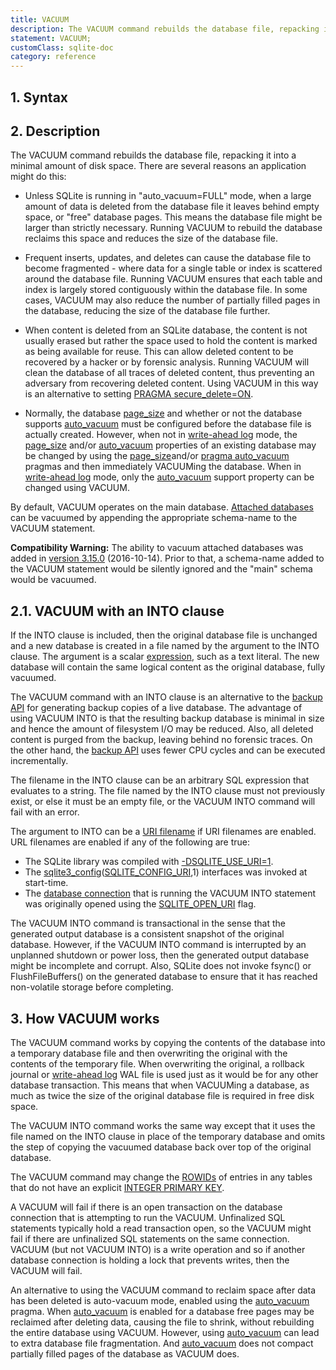 ```yaml
---
title: VACUUM
description: The VACUUM command rebuilds the database file, repacking it into a minimal amount of disk space.
statement: VACUUM;
customClass: sqlite-doc
category: reference
---
```


## 1. Syntax

<!-- do-not-touch-svg-import: 'vacuum.svg' -->

## 2. Description

The VACUUM command rebuilds the database file, repacking it into a
minimal amount of disk space. There are several reasons an application
might do this:

- Unless SQLite is running in "auto_vacuum=FULL" mode, when a large
  amount of data is deleted from the database file it leaves behind
  empty space, or "free" database pages. This means the database file
  might be larger than strictly necessary. Running VACUUM to rebuild the
  database reclaims this space and reduces the size of the database
  file.

- Frequent inserts, updates, and deletes can cause the database file to
  become fragmented - where data for a single table or index is
  scattered around the database file. Running VACUUM ensures that each
  table and index is largely stored contiguously within the database
  file. In some cases, VACUUM may also reduce the number of partially
  filled pages in the database, reducing the size of the database file
  further.

- When content is deleted from an SQLite database, the content is not
  usually erased but rather the space used to hold the content is marked
  as being available for reuse. This can allow deleted content to be
  recovered by a hacker or by forensic analysis. Running VACUUM will
  clean the database of all traces of deleted content, thus preventing
  an adversary from recovering deleted content. Using VACUUM in this way
  is an alternative to setting
  <a href="https://www.sqlite.org/pragma.html#pragma_secure_delete"
  target="_blank">PRAGMA secure_delete=ON</a>.

- Normally, the database
  <a href="https://www.sqlite.org/pragma.html#pragma_page_size"
  target="_blank">page_size</a> and whether or not the database supports
  <a href="https://www.sqlite.org/pragma.html#pragma_auto_vacuum"
  target="_blank">auto_vacuum</a> must be configured before the database
  file is actually created. However, when not in
  <a href="https://www.sqlite.org/wal.html" target="_blank">write-ahead
  log</a> mode, the
  <a href="https://www.sqlite.org/pragma.html#pragma_page_size"
  target="_blank">page_size</a> and/or
  <a href="https://www.sqlite.org/pragma.html#pragma_auto_vacuum"
  target="_blank">auto_vacuum</a> properties of an existing database may
  be changed by using the
  <a href="https://www.sqlite.org/pragma.html#pragma_page_size"
  target="_blank">page_size</a>and/or
  <a href="https://www.sqlite.org/pragma.html#pragma_auto_vacuum"
  target="_blank">pragma auto_vacuum</a> pragmas and then immediately
  VACUUMing the database. When in
  <a href="https://www.sqlite.org/wal.html" target="_blank">write-ahead
  log</a> mode, only the
  <a href="https://www.sqlite.org/pragma.html#pragma_auto_vacuum"
  target="_blank">auto_vacuum</a> support property can be changed using
  VACUUM.

By default, VACUUM operates on the main database. [Attached
databases](lang_attach) can be vacuumed by appending the appropriate
<span class="yyterm">schema-name</span> to the VACUUM statement.

**Compatibility Warning:** The ability to vacuum attached databases was
added in <a href="https://www.sqlite.org/releaselog/3_15_0.html"
target="_blank">version 3.15.0</a> (2016-10-14). Prior to that, a
<span class="yyterm">schema-name</span> added to the VACUUM statement
would be silently ignored and the "main" schema would be vacuumed.

<span id="vacuuminto"></span>

## 2.1. VACUUM with an INTO clause

If the INTO clause is included, then the original database file is
unchanged and a new database is created in a file named by the argument
to the INTO clause. The argument is a scalar [expression](lang_expr),
such as a text literal. The new database will contain the same logical
content as the original database, fully vacuumed.

The VACUUM command with an INTO clause is an alternative to the
<a href="https://www.sqlite.org/backup.html" target="_blank">backup
API</a> for generating backup copies of a live database. The advantage
of using VACUUM INTO is that the resulting backup database is minimal in
size and hence the amount of filesystem I/O may be reduced. Also, all
deleted content is purged from the backup, leaving behind no forensic
traces. On the other hand, the
<a href="https://www.sqlite.org/backup.html" target="_blank">backup
API</a> uses fewer CPU cycles and can be executed incrementally.

The filename in the INTO clause can be an arbitrary SQL expression that
evaluates to a string. The file named by the INTO clause must not
previously exist, or else it must be an empty file, or the VACUUM INTO
command will fail with an error.

The argument to INTO can be a
<a href="https://www.sqlite.org/uri.html" target="_blank">URI
filename</a> if URI filenames are enabled. URL filenames are enabled if
any of the following are true:

- The SQLite library was compiled with
  <a href="https://www.sqlite.org/compile.html#use_uri"
  target="_blank">-DSQLITE_USE_URI=1</a>.
- The <a href="https://www.sqlite.org/c3ref/config.html"
  target="_blank">sqlite3_config</a>(<a
  href="https://www.sqlite.org/c3ref/c_config_covering_index_scan.html#sqliteconfiguri"
  target="_blank">SQLITE_CONFIG_URI</a>,1) interfaces was invoked at
  start-time.
- The <a href="https://www.sqlite.org/c3ref/sqlite3.html"
  target="_blank">database connection</a> that is running the VACUUM
  INTO statement was originally opened using the
  <a href="https://www.sqlite.org/c3ref/c_open_autoproxy.html"
  target="_blank">SQLITE_OPEN_URI</a> flag.

The VACUUM INTO command is transactional in the sense that the generated
output database is a consistent snapshot of the original database.
However, if the VACUUM INTO command is interrupted by an unplanned
shutdown or power loss, then the generated output database might be
incomplete and corrupt. Also, SQLite does not invoke fsync() or
FlushFileBuffers() on the generated database to ensure that it has
reached non-volatile storage before completing.
<span id="howvacuumworks"></span>

## 3. How VACUUM works

The VACUUM command works by copying the contents of the database into a
temporary database file and then overwriting the original with the
contents of the temporary file. When overwriting the original, a
rollback journal or
<a href="https://www.sqlite.org/wal.html" target="_blank">write-ahead
log</a> WAL file is used just as it would be for any other database
transaction. This means that when VACUUMing a database, as much as twice
the size of the original database file is required in free disk space.

The VACUUM INTO command works the same way except that it uses the file
named on the INTO clause in place of the temporary database and omits
the step of copying the vacuumed database back over top of the original
database.

The VACUUM command may change the [ROWIDs](lang_createtable#rowid) of
entries in any tables that do not have an explicit [INTEGER PRIMARY
KEY](lang_createtable#rowid).

A VACUUM will fail if there is an open transaction on the database
connection that is attempting to run the VACUUM. Unfinalized SQL
statements typically hold a read transaction open, so the VACUUM might
fail if there are unfinalized SQL statements on the same connection.
VACUUM (but not VACUUM INTO) is a write operation and so if another
database connection is holding a lock that prevents writes, then the
VACUUM will fail.

An alternative to using the VACUUM command to reclaim space after data
has been deleted is auto-vacuum mode, enabled using the
<a href="https://www.sqlite.org/pragma.html#pragma_auto_vacuum"
target="_blank">auto_vacuum</a> pragma. When
<a href="https://www.sqlite.org/pragma.html#pragma_auto_vacuum"
target="_blank">auto_vacuum</a> is enabled for a database free pages may
be reclaimed after deleting data, causing the file to shrink, without
rebuilding the entire database using VACUUM. However, using
<a href="https://www.sqlite.org/pragma.html#pragma_auto_vacuum"
target="_blank">auto_vacuum</a> can lead to extra database file
fragmentation. And
<a href="https://www.sqlite.org/pragma.html#pragma_auto_vacuum"
target="_blank">auto_vacuum</a> does not compact partially filled pages
of the database as VACUUM does.
